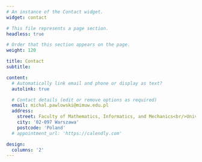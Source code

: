 ```yaml
---
# An instance of the Contact widget.
widget: contact

# This file represents a page section.
headless: true

# Order that this section appears on the page.
weight: 120

title: Contact
subtitle:

content:
  # Automatically link email and phone or display as text?
  autolink: true

  # Contact details (edit or remove options as required)
  email: michal.pawlowski@mimuw.edu.pl
  address:
    street: Faculty of Mathematics, Informatics, and Mechanics<br/>University of Warsaw<br/>Banacha 2
    city: '02-097 Warszawa'
    postcode: 'Poland'
  # appointment_url: 'https://calendly.com'

design:
  columns: '2'
---
```


